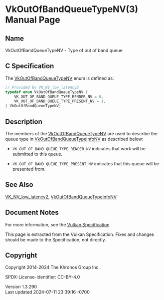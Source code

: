 # VkOutOfBandQueueTypeNV(3) Manual Page

## Name

VkOutOfBandQueueTypeNV - Type of out of band queue



## <a href="#_c_specification" class="anchor"></a>C Specification

The [VkOutOfBandQueueTypeNV](https://registry.khronos.org/vulkan/specs/1.3-extensions/man/html/VkOutOfBandQueueTypeNV.html) enum is
defined as:

``` c
// Provided by VK_NV_low_latency2
typedef enum VkOutOfBandQueueTypeNV {
    VK_OUT_OF_BAND_QUEUE_TYPE_RENDER_NV = 0,
    VK_OUT_OF_BAND_QUEUE_TYPE_PRESENT_NV = 1,
} VkOutOfBandQueueTypeNV;
```

## <a href="#_description" class="anchor"></a>Description

The members of the [VkOutOfBandQueueTypeNV](https://registry.khronos.org/vulkan/specs/1.3-extensions/man/html/VkOutOfBandQueueTypeNV.html)
are used to describe the queue type in
[VkOutOfBandQueueTypeInfoNV](https://registry.khronos.org/vulkan/specs/1.3-extensions/man/html/VkOutOfBandQueueTypeInfoNV.html) as
described below:

- `VK_OUT_OF_BAND_QUEUE_TYPE_RENDER_NV` indicates that work will be
  submitted to this queue.

- `VK_OUT_OF_BAND_QUEUE_TYPE_PRESENT_NV` indicates that this queue will
  be presented from.

## <a href="#_see_also" class="anchor"></a>See Also

[VK_NV_low_latency2](https://registry.khronos.org/vulkan/specs/1.3-extensions/man/html/VK_NV_low_latency2.html),
[VkOutOfBandQueueTypeInfoNV](https://registry.khronos.org/vulkan/specs/1.3-extensions/man/html/VkOutOfBandQueueTypeInfoNV.html)

## <a href="#_document_notes" class="anchor"></a>Document Notes

For more information, see the <a
href="https://registry.khronos.org/vulkan/specs/1.3-extensions/html/vkspec.html#VkOutOfBandQueueTypeNV"
target="_blank" rel="noopener">Vulkan Specification</a>

This page is extracted from the Vulkan Specification. Fixes and changes
should be made to the Specification, not directly.

## <a href="#_copyright" class="anchor"></a>Copyright

Copyright 2014-2024 The Khronos Group Inc.

SPDX-License-Identifier: CC-BY-4.0

Version 1.3.290  
Last updated 2024-07-11 23:39:16 -0700
